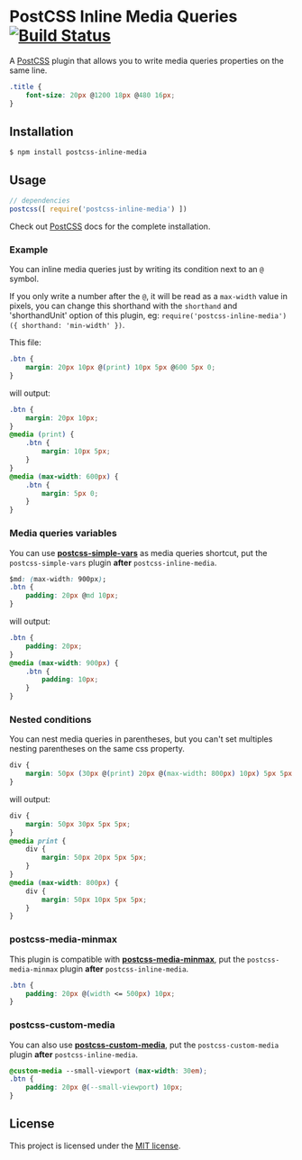 # PostCSS Inline Media Queries [![Build Status](https://travis-ci.org/dimitrinicolas/postcss-inline-media.svg?branch=master)](https://travis-ci.org/dimitrinicolas/postcss-inline-media)

A [PostCSS](https://github.com/postcss/postcss) plugin that allows you to write
media queries properties on the same line.

```css
.title {
    font-size: 20px @1200 18px @480 16px;
}
```

## Installation

```console
$ npm install postcss-inline-media
```

## Usage

```js
// dependencies
postcss([ require('postcss-inline-media') ])
```

Check out [PostCSS](https://github.com/postcss/postcss) docs for the complete
installation.

### Example

You can inline media queries just by writing its condition next to an `@`
symbol.

If you only write a number after the `@`, it will be read as a `max-width` value
in pixels, you can change this shorthand with the `shorthand` and
'shorthandUnit' option of this plugin, eg:
`require('postcss-inline-media')({ shorthand: 'min-width' })`.

This file:

```css
.btn {
    margin: 20px 10px @(print) 10px 5px @600 5px 0;
}
```

will output:

```css
.btn {
    margin: 20px 10px;
}
@media (print) {
    .btn {
        margin: 10px 5px;
    }
}
@media (max-width: 600px) {
    .btn {
        margin: 5px 0;
    }
}
```

### Media queries variables

You can use
[**postcss-simple-vars**](https://github.com/postcss/postcss-simple-vars) as
media queries shortcut, put the `postcss-simple-vars` plugin **after**
`postcss-inline-media`.

```css
$md: (max-width: 900px);
.btn {
    padding: 20px @md 10px;
}
```

will output:

```css
.btn {
    padding: 20px;
}
@media (max-width: 900px) {
    .btn {
        padding: 10px;
    }
}
```

### Nested conditions

You can nest media queries in parentheses, but you can't set multiples nesting
parentheses on the same css property.

```css
div {
    margin: 50px (30px @(print) 20px @(max-width: 800px) 10px) 5px 5px;
}
```

will output:

```css
div {
    margin: 50px 30px 5px 5px;
}
@media print {
    div {
        margin: 50px 20px 5px 5px;
    }
}
@media (max-width: 800px) {
    div {
        margin: 50px 10px 5px 5px;
    }
}
```

### postcss-media-minmax

This plugin is compatible with
[**postcss-media-minmax**](https://github.com/postcss/postcss-media-minmax), put
the `postcss-media-minmax` plugin **after** `postcss-inline-media`.

```css
.btn {
    padding: 20px @(width <= 500px) 10px;
}
```

### postcss-custom-media

You can also use
[**postcss-custom-media**](https://github.com/postcss/postcss-custom-media), put
the `postcss-custom-media` plugin **after** `postcss-inline-media`.

```css
@custom-media --small-viewport (max-width: 30em);
.btn {
    padding: 20px @(--small-viewport) 10px;
}
```

## License

This project is licensed under the [MIT license](LICENSE).
